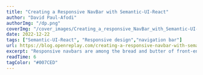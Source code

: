 ```yaml
---
title: "Creating a Responsive NavBar with Semantic-UI-React"
author: "David Paul-Afodi"
authorImg: "/dp.png"
coverImg: "/cover_images/Creating_a_responsive_NavBar_with_Semantic-UI-React.png"
date: 2022-12-22
tags: ["Semantic-UI-React", "Responsive design","navigation bar"]
url: https://blog.openreplay.com/creating-a-responsive-navbar-with-semantic-ui-react/
excerpt: "Responsive navbars are among the bread and butter of front-end development. A common practice is a navbar on desktop and a sidebar on mobile. This is probably very easy to implement with your favorite CSS frameworks. Still, it turns out to be either quite tricky or downright difficult when using the semantic-UI-react framework(which, except for this little quirk, is an amazing framework). With little to no readily available solutions at the time of writing, this article is a demo of how to build a responsive navbar with react, semantic-UI-react, and react-responsive.."
readTime: 6
tagColor: "#007CED"
---
```

